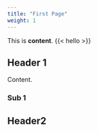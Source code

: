 ```yaml
---
title: "First Page"
weight: 1
---
```


This is **content**. {{< hello >}}

## Header 1


Content.


### Sub 1

## Header2 